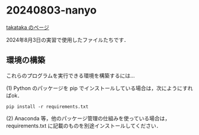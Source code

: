 # 20240803-nanyo

[takataka のページ](https://www-tlab.math.ryukoku.ac.jp/wiki/)

2024年8月3日の実習で使用したファイルたちです．


## 環境の構築

これらのプログラムを実行できる環境を構築するには...

(1) Python のパッケージを pip でインストールしている場合は，次にようにすればok．

```
pip install -r requirements.txt
```

(2) Anaconda 等，他のパッケージ管理の仕組みを使っている場合は，requirements.txt に記載のものを別途インストールしてください．
